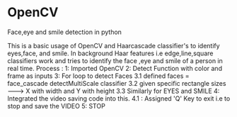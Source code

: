 # OpenCV
Face,eye and smile detection in python

This is a basic usage of OpenCV and Haarcascade classifier's to identify eyes,face, and smile.
In background Haar features i.e edge,line,square classifiers work and tries to identify the face ,eye and smile of a person in real time.
Process :
1: Imported OpenCV
2: Detect Function with color and frame as inputs
3: For loop to detect Faces
  3.1 defined faces = face_cascade detectMultiScale classifier
  3.2 given specific rectangle sizes ---> X with width and Y with height
  3.3 Similarly for EYES and SMILE
4: Integrated the video saving code into this.
  4.1 : Assigned 'Q' Key to exit i.e to stop and save the VIDEO
5: STOP

